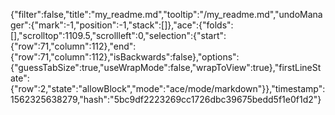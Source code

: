 {"filter":false,"title":"my_readme.md","tooltip":"/my_readme.md","undoManager":{"mark":-1,"position":-1,"stack":[]},"ace":{"folds":[],"scrolltop":1109.5,"scrollleft":0,"selection":{"start":{"row":71,"column":112},"end":{"row":71,"column":112},"isBackwards":false},"options":{"guessTabSize":true,"useWrapMode":false,"wrapToView":true},"firstLineState":{"row":2,"state":"allowBlock","mode":"ace/mode/markdown"}},"timestamp":1562325638279,"hash":"5bc9df2223269cc1726dbc39675bedd5f1e0f1d2"}